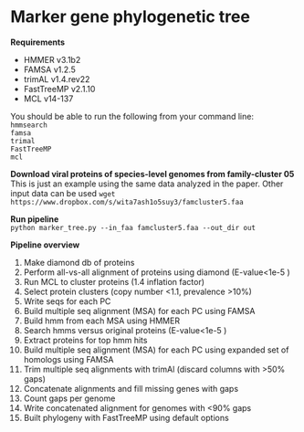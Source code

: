 # Marker gene phylogenetic tree

<b> Requirements </b>  

* HMMER v3.1b2
* FAMSA v1.2.5
* trimAL v1.4.rev22
* FastTreeMP v2.1.10
* MCL v14-137

You should be able to run the following from your command line:  
`hmmsearch`  
`famsa`  
`trimal`  
`FastTreeMP`  
`mcl`  

<b> Download viral proteins of species-level genomes from family-cluster 05 </b>  
This is just an example using the same data analyzed in the paper. Other input data can be used
`wget https://www.dropbox.com/s/wita7ash1o5suy3/famcluster5.faa`

<b> Run pipeline </b>  
`python marker_tree.py --in_faa famcluster5.faa --out_dir out`

<b> Pipeline overview </b>  

1. Make diamond db of proteins
2. Perform all-vs-all alignment of proteins using diamond (E-value<1e-5 )
3. Run MCL to cluster proteins (1.4 inflation factor)
4. Select protein clusters (copy number <1.1, prevalence >10%)
5. Write seqs for each PC
6. Build multiple seq alignment (MSA) for each PC using FAMSA
7. Build hmm from each MSA using HMMER
8. Search hmms versus original proteins (E-value<1e-5 )
9. Extract proteins for top hmm hits
10. Build multiple seq alignment (MSA) for each PC using expanded set of homologs using FAMSA
11. Trim multiple seq alignments with trimAl (discard columns with >50% gaps)
12. Concatenate alignments and fill missing genes with gaps
13. Count gaps per genome
14. Write concatenated alignment for genomes with <90% gaps
15. Built phylogeny with FastTreeMP using default options


